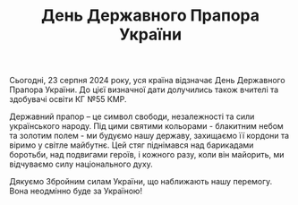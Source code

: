 ﻿---
title: День Державного Прапора України
---

Сьогодні, 23 серпня 2024 року, уся країна відзначає День Державного Прапора України. До цієї визначної дати долучились також вчителі та здобувачі освіти КГ №55 КМР.

Державний прапор – це символ свободи, незалежності та сили українського народу. Під цими святими кольорами -  блакитним небом та золотим полем - ми будуємо нашу державу, захищаємо її кордони та віримо у світле майбутнє. Цей стяг піднімався над барикадами боротьби, над подвигами героїв, і кожного разу, коли він майорить, ми відчуваємо силу національного духу.

Дякуємо Збройним силам України, що наближають нашу перемогу. Вона неодмінно буде за Україною!

<slideshow />